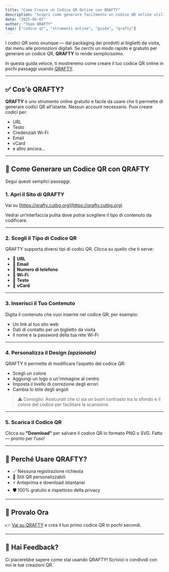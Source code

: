 ```yaml
---
title: "Come Creare un Codice QR Online con QRAFTY"
description: "Scopri come generare facilmente un codice QR online utilizzando QRAFTY. Nessuna registrazione richiesta — veloce, gratuito e personalizzabile."
date: "2025-06-07"
author: "Team QRAFTY"
tags: ["codice qr", "strumenti online", "guida", "qrafty"]
---
```


I codici QR sono ovunque — dal packaging dei prodotti ai biglietti da visita, dai menu alle promozioni digitali. Se cerchi un modo rapido e gratuito per generare un codice QR, **QRAFTY** lo rende semplicissimo.

In questa guida veloce, ti mostreremo come creare il tuo codice QR online in pochi passaggi usando [QRAFTY](https://qrafty.cutbg.org).

---

## ✅ Cos'è QRAFTY?

**QRAFTY** è uno strumento online gratuito e facile da usare che ti permette di generare codici QR all’istante. Nessun account necessario. Puoi creare codici per:

- URL
- Testo
- Credenziali Wi-Fi
- Email
- vCard
- e altro ancora...

---

## 🚀 Come Generare un Codice QR con QRAFTY

Segui questi semplici passaggi:

### 1. Apri il Sito di QRAFTY

Vai su [https://qrafty.cutbg.org](https://qrafty.cutbg.org)

Vedrai un’interfaccia pulita dove potrai scegliere il tipo di contenuto da codificare.

---

### 2. Scegli il Tipo di Codice QR

QRAFTY supporta diversi tipi di codici QR. Clicca su quello che ti serve:
- 🔗 **URL**
- 📧 **Email**
- 📱 **Numero di telefono**
- 📶 **Wi-Fi**
- 💬 **Testo**
- 👤 **vCard**

---

### 3. Inserisci il Tuo Contenuto

Digita il contenuto che vuoi inserire nel codice QR, per esempio:
- Un link al tuo sito web
- Dati di contatto per un biglietto da visita
- Il nome e la password della tua rete Wi-Fi

---

### 4. Personalizza il Design *(opzionale)*

QRAFTY ti permette di modificare l’aspetto del codice QR:
- Scegli un colore
- Aggiungi un logo o un'immagine al centro
- Imposta il livello di correzione degli errori
- Cambia lo stile degli angoli

> ⚠️ Consiglio: Assicurati che ci sia un buon contrasto tra lo sfondo e il colore del codice per facilitare la scansione.

---

### 5. Scarica il Codice QR

Clicca su **"Download"** per salvare il codice QR in formato PNG o SVG. Fatto — pronto per l’uso!

---

## 🎯 Perché Usare QRAFTY?

- ✅ Nessuna registrazione richiesta
- 🎨 Stili QR personalizzabili
- ⚡ Anteprima e download istantanei
- 🛡️ 100% gratuito e rispettoso della privacy

---

## 🔗 Provalo Ora

👉 [Vai su QRAFTY](https://qrafty.cutbg.org) e crea il tuo primo codice QR in pochi secondi.

---

## 💬 Hai Feedback?

Ci piacerebbe sapere come stai usando QRAFTY! Scrivici o condividi con noi le tue creazioni QR.
